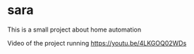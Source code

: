 # sara
This is a small project about home automation

Video of the project running
https://youtu.be/4LKGOQ02WDs
